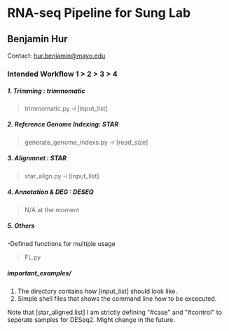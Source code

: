 RNA-seq Pipeline for Sung Lab
=============================

Benjamin Hur
------------
Contact: hur.benjamin@mayo.edu

### Intended Workflow 1 > 2 > 3 > 4

##### 1. Trimming : trimmomatic
> trimmomatic.py -i [input_list]

##### 2. Reference Genome Indexing: STAR
> generate_genome_indexs.py -r [read_size]

##### 3. Alignmnet : STAR
> star_align.py -i [input_list]

##### 4. Annotation & DEG : DESEQ
> N/A at the moment

##### 5. Others
-Defined functions for multiple usage
> FL.py


##### important_examples/
1. The directory contains how [input_list] should look like.
2. Simple shell files that shows the command line how to be excecuted.

Note that [star_aligned.list] I am strictly defining "#case" and "#control" to seperate samples for DESeq2. 
Might change in the future.

